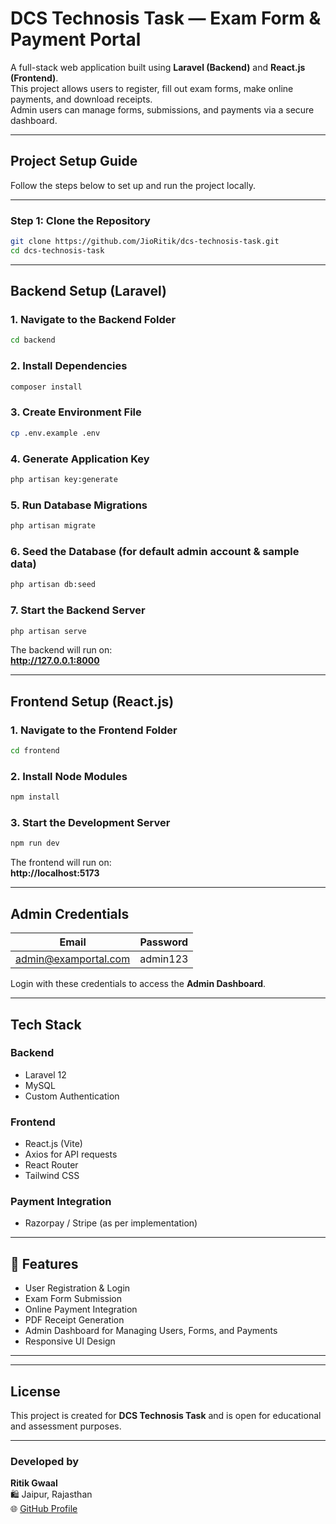 # DCS Technosis Task — Exam Form & Payment Portal

A full-stack web application built using **Laravel (Backend)** and **React.js (Frontend)**.  
This project allows users to register, fill out exam forms, make online payments, and download receipts.  
Admin users can manage forms, submissions, and payments via a secure dashboard.

---

## Project Setup Guide

Follow the steps below to set up and run the project locally.

---

### Step 1: Clone the Repository

```bash
git clone https://github.com/JioRitik/dcs-technosis-task.git
cd dcs-technosis-task
```

---

## Backend Setup (Laravel)

### 1. Navigate to the Backend Folder

```bash
cd backend
```

### 2. Install Dependencies

```bash
composer install
```

### 3. Create Environment File

```bash
cp .env.example .env
```

### 4. Generate Application Key

```bash
php artisan key:generate
```

### 5. Run Database Migrations

```bash
php artisan migrate
```

### 6. Seed the Database (for default admin account & sample data)

```bash
php artisan db:seed
```

### 7. Start the Backend Server

```bash
php artisan serve
```

The backend will run on:  
**http://127.0.0.1:8000**

---

## Frontend Setup (React.js)

### 1. Navigate to the Frontend Folder

```bash
cd frontend
```

### 2. Install Node Modules

```bash
npm install
```

### 3. Start the Development Server

```bash
npm run dev
```

The frontend will run on:  
**http://localhost:5173** 

---

## Admin Credentials

| Email                | Password   |
|----------------------|------------|
| admin@examportal.com | admin123   |

Login with these credentials to access the **Admin Dashboard**.

---

## Tech Stack

### Backend
- Laravel 12
- MySQL
- Custom Authentication

### Frontend
- React.js (Vite)
- Axios for API requests
- React Router
- Tailwind CSS

### Payment Integration
- Razorpay / Stripe (as per implementation)

---

## 📸 Features

 - User Registration & Login  
 - Exam Form Submission  
 - Online Payment Integration  
 - PDF Receipt Generation  
 - Admin Dashboard for Managing Users, Forms, and Payments  
 - Responsive UI Design  

---

---

## License

This project is created for **DCS Technosis Task** and is open for educational and assessment purposes.

---

### Developed by
**Ritik Gwaal**  
🛍 Jaipur, Rajasthan  
🌐 [GitHub Profile](https://github.com/JioRitik)